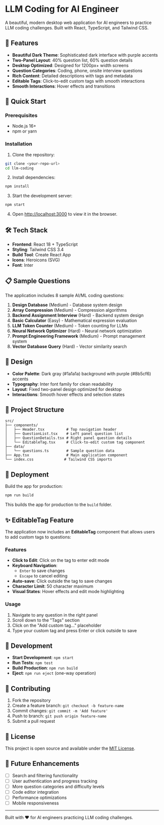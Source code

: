 # LLM Coding for AI Engineer

A beautiful, modern desktop web application for AI engineers to practice LLM coding challenges. Built with React, TypeScript, and Tailwind CSS.

## 🎯 Features

- **Beautiful Dark Theme**: Sophisticated dark interface with purple accents
- **Two-Panel Layout**: 40% question list, 60% question details
- **Desktop Optimized**: Designed for 1200px+ width screens
- **Question Categories**: Coding, phone, onsite interview questions
- **Rich Content**: Detailed descriptions with tags and metadata
- **Editable Tags**: Click-to-edit custom tags with smooth interactions
- **Smooth Interactions**: Hover effects and transitions

## 🚀 Quick Start

### Prerequisites
- Node.js 16+ 
- npm or yarn

### Installation

1. Clone the repository:
```bash
git clone <your-repo-url>
cd llm-coding
```

2. Install dependencies:
```bash
npm install
```

3. Start the development server:
```bash
npm start
```

4. Open [http://localhost:3000](http://localhost:3000) to view it in the browser.

## 🛠️ Tech Stack

- **Frontend**: React 18 + TypeScript
- **Styling**: Tailwind CSS 3.4
- **Build Tool**: Create React App
- **Icons**: Heroicons (SVG)
- **Font**: Inter

## 📋 Sample Questions

The application includes 8 sample AI/ML coding questions:

1. **Design Database** (Medium) - Database system design
2. **Array Compression** (Medium) - Compression algorithms
3. **Backend Assignment Interview** (Hard) - Backend system design
4. **Basic Calculator** (Easy) - Mathematical expression evaluation
5. **LLM Token Counter** (Medium) - Token counting for LLMs
6. **Neural Network Optimizer** (Hard) - Neural network optimization
7. **Prompt Engineering Framework** (Medium) - Prompt management system
8. **Vector Database Query** (Hard) - Vector similarity search

## 🎨 Design

- **Color Palette**: Dark gray (#1a1a1a) background with purple (#8b5cf6) accents
- **Typography**: Inter font family for clean readability
- **Layout**: Fixed two-panel design optimized for desktop
- **Interactions**: Smooth hover effects and selection states

## 📁 Project Structure

```
src/
├── components/
│   ├── Header.tsx          # Top navigation header
│   ├── QuestionList.tsx    # Left panel question list
│   ├── QuestionDetails.tsx # Right panel question details
│   └── EditableTag.tsx     # Click-to-edit custom tag component
├── data/
│   └── questions.ts        # Sample question data
├── App.tsx                 # Main application component
└── index.css              # Tailwind CSS imports
```

## 🚀 Deployment

Build the app for production:

```bash
npm run build
```

This builds the app for production to the `build` folder.

## ✨ EditableTag Feature

The application now includes an **EditableTag** component that allows users to add custom tags to questions:

### Features
- **Click to Edit**: Click on the tag to enter edit mode
- **Keyboard Navigation**: 
  - `Enter` to save changes
  - `Escape` to cancel editing
- **Auto-save**: Click outside the tag to save changes
- **Character Limit**: 50 character maximum
- **Visual States**: Hover effects and edit mode highlighting

### Usage
1. Navigate to any question in the right panel
2. Scroll down to the "Tags" section
3. Click on the "Add custom tag..." placeholder
4. Type your custom tag and press Enter or click outside to save

## 📝 Development

- **Start Development**: `npm start`
- **Run Tests**: `npm test`
- **Build Production**: `npm run build`
- **Eject**: `npm run eject` (one-way operation)

## 🤝 Contributing

1. Fork the repository
2. Create a feature branch: `git checkout -b feature-name`
3. Commit changes: `git commit -m 'Add feature'`
4. Push to branch: `git push origin feature-name`
5. Submit a pull request

## 📄 License

This project is open source and available under the [MIT License](LICENSE).

## 🎯 Future Enhancements

- [ ] Search and filtering functionality
- [ ] User authentication and progress tracking
- [ ] More question categories and difficulty levels
- [ ] Code editor integration
- [ ] Performance optimizations
- [ ] Mobile responsiveness

---

Built with ❤️ for AI engineers practicing LLM coding challenges.